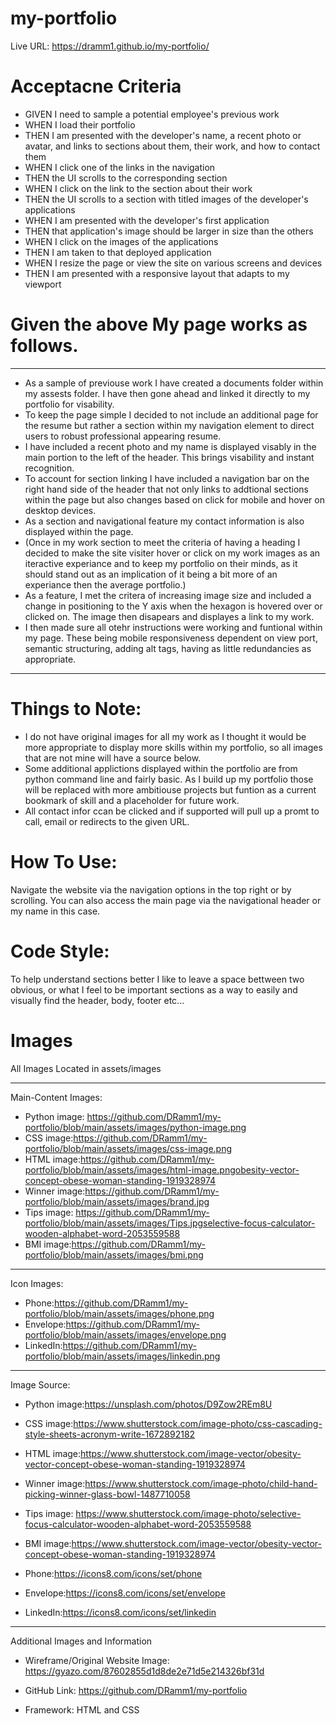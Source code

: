 # my-portfolio
Live URL: https://dramm1.github.io/my-portfolio/

# Acceptacne Criteria
- GIVEN I need to sample a potential employee's previous work
- WHEN I load their portfolio
- THEN I am presented with the developer's name, a recent photo or avatar, and links to sections about them, their work, and how to contact them
- WHEN I click one of the links in the navigation
- THEN the UI scrolls to the corresponding section
- WHEN I click on the link to the section about their work
- THEN the UI scrolls to a section with titled images of the developer's applications
- WHEN I am presented with the developer's first application
- THEN that application's image should be larger in size than the others
- WHEN I click on the images of the applications
- THEN I am taken to that deployed application
- WHEN I resize the page or view the site on various screens and devices
- THEN I am presented with a responsive layout that adapts to my viewport

# Given the above My page works as follows.
------------
- As a sample of previouse work I have created a documents folder within my assests folder. I have then gone ahead and linked it directly to my portfolio for visability. 
- To keep the page simple I decided to not include an additional page for the resume but rather a section within my navigation element to direct users to robust professional appearing resume. 
- I have included a recent photo and my name is displayed visably in the main portion to the left of the header. This brings visability and instant recognition.
- To account for section linking I have included a navigation bar on the right hand side of the header that not only links to addtional sections within the page but also changes based on click for mobile and hover on desktop devices.
- As a section and navigational feature my contact information is also displayed within the page.
- (Once in my work section to meet the criteria of having a heading I decided to make the site visiter hover or click on my work images as an iteractive experiance and to keep my portfolio on their minds, as it should stand out as an implication of it being a bit more of an experiance then the average portfolio.)
- As a feature, I met the critera of increasing image size  and included a change in positioning to the Y axis when the hexagon is hovered over or clicked on. The image then disapears and displayes a link to my work.
- I then made sure all otehr instructions were working and funtional within my page. These being mobile responsiveness dependent on view port, semantic structuring, adding alt tags, having as little redundancies as appropriate. 
--------------------------------------
# Things to Note:
- I do not have original images for all my work as I thought it would be more appropriate to display more skills within my portfolio, so all images that are not mine will have a source below. 
- Some additional applictions displayed within the portfolio are from python command line and fairly basic. As I build up my portfolio those will be replaced with more ambitiouse projects but funtion as a current bookmark of skill and a placeholder for future work.
- All contact infor ccan be clicked and if supported will pull up a promt to call, email or redirects to the given URL.

# How To Use:
Navigate the website via the navigation options in the top right or by scrolling. You can also access the main page via the navigational header or my name in this case.

# Code Style:
To help understand sections better I like to leave a space bettween two obvious, or what I feel to be important sections as a way to easily and visually find the header, body, footer etc... 

# Images  
 All Images Located in assets/images

 --------------------
 Main-Content Images:
- Python image: https://github.com/DRamm1/my-portfolio/blob/main/assets/images/python-image.png
- CSS image:https://github.com/DRamm1/my-portfolio/blob/main/assets/images/css-image.png
- HTML image:https://github.com/DRamm1/my-portfolio/blob/main/assets/images/html-image.pngobesity-vector-concept-obese-woman-standing-1919328974
- Winner image:https://github.com/DRamm1/my-portfolio/blob/main/assets/images/brand.jpg
- Tips image: https://github.com/DRamm1/my-portfolio/blob/main/assets/images/Tips.jpgselective-focus-calculator-wooden-alphabet-word-2053559588
- BMI image:https://github.com/DRamm1/my-portfolio/blob/main/assets/images/bmi.png
 --------------------
Icon Images:
- Phone:https://github.com/DRamm1/my-portfolio/blob/main/assets/images/phone.png
- Envelope:https://github.com/DRamm1/my-portfolio/blob/main/assets/images/envelope.png
- LinkedIn:https://github.com/DRamm1/my-portfolio/blob/main/assets/images/linkedin.png
 --------------------
Image Source: 
- Python image:https://unsplash.com/photos/D9Zow2REm8U
- CSS image:https://www.shutterstock.com/image-photo/css-cascading-style-sheets-acronym-write-1672892182
- HTML image:https://www.shutterstock.com/image-vector/obesity-vector-concept-obese-woman-standing-1919328974
- Winner image:https://www.shutterstock.com/image-photo/child-hand-picking-winner-glass-bowl-1487710058
- Tips image: https://www.shutterstock.com/image-photo/selective-focus-calculator-wooden-alphabet-word-2053559588
- BMI image:https://www.shutterstock.com/image-vector/obesity-vector-concept-obese-woman-standing-1919328974

- Phone:https://icons8.com/icons/set/phone
- Envelope:https://icons8.com/icons/set/envelope
- LinkedIn:https://icons8.com/icons/set/linkedin
------------------
 Additional Images and Information
- Wireframe/Original Website Image:
https://gyazo.com/87602855d1d8de2e71d5e214326bf31d
- GitHub Link:
https://github.com/DRamm1/my-portfolio

- Framework:
 HTML and CSS

